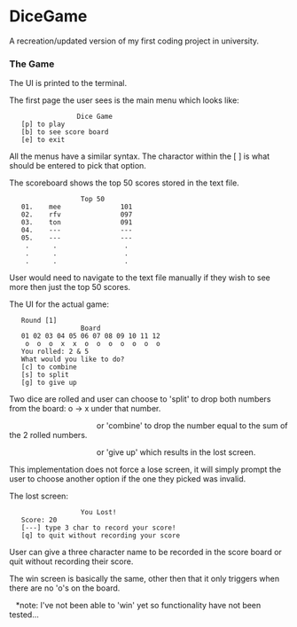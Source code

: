 # DiceGame
   A recreation/updated version of my first coding project in university.

### The Game
   The UI is printed to the terminal.
   
   The first page the user sees is the main menu which looks like:
   
                     Dice Game               
       [p] to play
       [b] to see score board
       [e] to exit

   All the menus have a similar syntax. The charactor within the [ ] is what should be entered to pick that option.

   The scoreboard shows the top 50 scores stored in the text file. 

                      Top 50               
       01.    mee               101
       02.    rfv               097
       03.    ton               091
       04.    ---               ---
       05.    ---               ---
        .      .                 .
        .      .                 .
        .      .                 .
   
   User would need to navigate to the text file manually if they wish to see more then just the top 50 scores.

   The UI for the actual game:

       Round [1]
                      Board                
       01 02 03 04 05 06 07 08 09 10 11 12 
        o  o  o  x  x  o  o  o  o  o  o  o 
       You rolled: 2 & 5
       What would you like to do?
       [c] to combine
       [s] to split
       [g] to give up

   Two dice are rolled and user can choose to 'split' to drop both numbers from the board: o -> x under that number.
   
   ‎ ‎ ‎ ‎ ‎ ‎ ‎ ‎ ‎ ‎ ‎ ‎ ‎ ‎ ‎ ‎ ‎ ‎ ‎ ‎ ‎ ‎ ‎ ‎ ‎ ‎ ‎ ‎ ‎ ‎ ‎ ‎ ‎ ‎ ‎ ‎ ‎ ‎ ‎ ‎ or 'combine' to drop the number equal to the sum of the 2 rolled numbers.

   ‎ ‎ ‎ ‎ ‎ ‎ ‎ ‎ ‎ ‎ ‎ ‎ ‎ ‎ ‎ ‎ ‎ ‎ ‎ ‎ ‎ ‎ ‎ ‎ ‎ ‎ ‎ ‎ ‎ ‎ ‎ ‎ ‎ ‎ ‎ ‎ ‎ ‎ ‎ ‎ or 'give up' which results in the lost screen.
                                           
   This implementation does not force a lose screen, it will simply prompt the user to choose another option if the one they picked was invalid.

   The lost screen:

                      You Lost!               
       Score: 20
       [---] type 3 char to record your score!
       [q] to quit without recording your score

   User can give a three character name to be recorded in the score board or quit without recording their score.

   The win screen is basically the same, other then that it only triggers when there are no 'o's on the board.
   
   ‎ ‎ ‎ *note: I've not been able to 'win' yet so functionality have not been tested...
   
